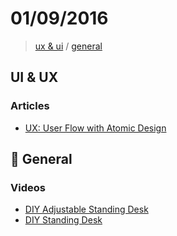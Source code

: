 # 01/09/2016

> [ux & ui](#ux--ui) / [general](#beers-general)


## UI & UX

### Articles
- [UX: User Flow with Atomic Design](https://medium.com/atomic-design/ux-user-flow-with-atomic-design-2d832a7c2233#.4lvrxjsoa)


## :beers: General

### Videos
- [DIY Adjustable Standing Desk](https://www.youtube.com/watch?v=HA6gkh83hLg)
- [DIY Standing Desk](https://www.youtube.com/watch?v=whY_LeFFxgk)
